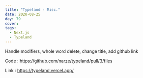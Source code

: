 ```yaml
---
title: "Typeland - Misc."
date: 2020-08-25
day: 79
cover:
tags:
  - Next.js
  - Typeland
---
```


Handle modifiers, whole word delete, change title, add github link

Code : https://github.com/narze/typeland/pull/3/files

Link : https://typeland.vercel.app/
